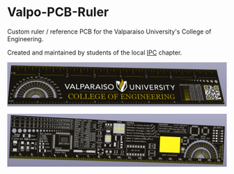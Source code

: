 # Valpo-PCB-Ruler

Custom ruler / reference PCB for the Valparaiso University's College of Engineering.

Created and maintained by students of the local [IPC](https://www.ipcef.org/) chapter.


![Front view](front.png)

![Back view](back.png)


